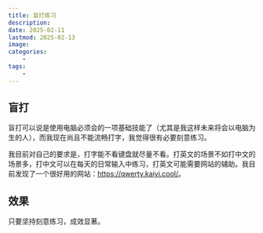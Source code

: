 ```yaml
---
title: 盲打练习
description: 
date: 2025-02-11
lastmod: 2025-02-13
image: 
categories:
    - 
tags:
    - 
---
```


## 盲打

盲打可以说是使用电脑必须会的一项基础技能了（尤其是我这样未来将会以电脑为生的人），而我现在尚且不能流畅打字，我觉得很有必要刻意练习。

我目前对自己的要求是，打字能不看键盘就尽量不看。打英文的场景不如打中文的场景多，打中文可以在每天的日常输入中练习，打英文可能需要网站的辅助。我目前发现了一个很好用的网站：<https://qwerty.kaiyi.cool/>。

## 效果

只要坚持刻意练习，成效显著。
